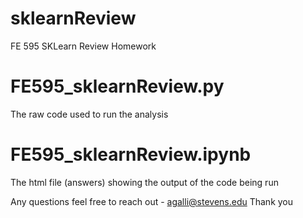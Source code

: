 # sklearnReview
FE 595 SKLearn Review Homework
# FE595_sklearnReview.py
The raw code used to run the analysis
# FE595_sklearnReview.ipynb
The html file (answers) showing the output of the code being run

Any questions feel free to reach out - agalli@stevens.edu
Thank you
